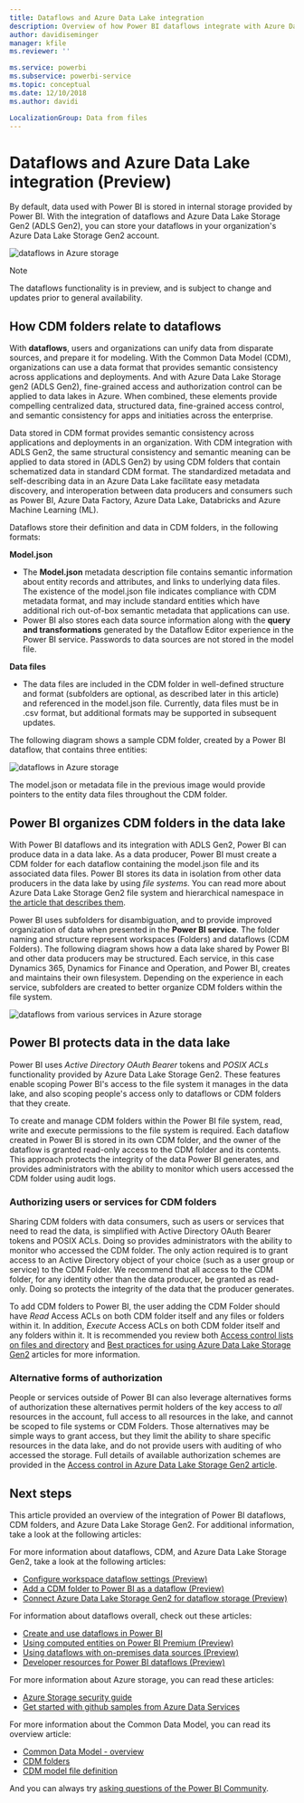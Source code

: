 ```yaml
---
title: Dataflows and Azure Data Lake integration
description: Overview of how Power BI dataflows integrate with Azure Data Lake Storage Gen2
author: davidiseminger
manager: kfile
ms.reviewer: ''

ms.service: powerbi
ms.subservice: powerbi-service
ms.topic: conceptual
ms.date: 12/10/2018
ms.author: davidi

LocalizationGroup: Data from files
---
```

# Dataflows and Azure Data Lake integration (Preview)

By default, data used with Power BI is stored in internal storage provided by Power BI. With the integration of dataflows and Azure Data Lake Storage Gen2 (ADLS Gen2), you can store your dataflows in your organization's Azure Data Lake Storage Gen2 account. 

![dataflows in Azure storage](media/service-dataflows-azure-data-lake-integration/dataflows-azure-integration_01.jpg)

> [!NOTE]
> The dataflows functionality is in preview, and is subject to change and updates prior to general availability.

## How CDM folders relate to dataflows

With **dataflows**, users and organizations can unify data from disparate sources, and prepare it for modeling. With the Common Data Model (CDM), organizations can use a data format that provides semantic consistency across applications and deployments. And with Azure Data Lake Storage gen2 (ADLS Gen2), fine-grained access and authorization control can be applied to data lakes in Azure. When combined, these elements provide compelling centralized data, structured data, fine-grained access control, and semantic consistency for apps and initiaties across the enterprise.

Data stored in CDM format provides semantic consistency across applications and deployments in an organization. With CDM integration with ADLS Gen2, the same structural consistency and semantic meaning can be applied to data stored in (ADLS Gen2) by using CDM folders that contain schematized data in standard CDM format. The standardized metadata and self-describing data in an Azure Data Lake facilitate easy metadata discovery, and interoperation between data producers and consumers such as Power BI, Azure Data Factory, Azure Data Lake, Databricks and Azure Machine Learning (ML). 

Dataflows store their definition and data in CDM folders, in the following formats:

**Model.json**
* The **Model.json** metadata description file contains semantic information about entity records and attributes, and links to underlying data files. The existence of the model.json file indicates compliance with CDM metadata format, and may include standard entities which have additional rich out-of-box semantic metadata that applications can use.
* Power BI also stores each data source information along with the **query and transformations** generated by the Dataflow Editor experience in the Power BI service. Passwords to data sources are not stored in the model file.

**Data files**
* The data files are included in the CDM folder in well-defined structure and format (subfolders are optional, as described later in this article) and referenced in the model.json file. Currently, data files must be in .csv format, but additional formats may be supported in subsequent updates. 

The following diagram shows a sample CDM folder, created by a Power BI dataflow, that contains three entities:

![dataflows in Azure storage](media/service-dataflows-azure-data-lake-integration/dataflows-azure-integration_01.jpg)

The model.json or metadata file in the previous image would provide pointers to the entity data files throughout the CDM folder.

## Power BI organizes CDM folders in the data lake

With Power BI dataflows and its integration with ADLS Gen2, Power BI can produce data in a data lake. As a data producer, Power BI must create a CDM folder for each dataflow containing the model.json file and its associated data files. Power BI stores its data in isolation from other data producers in the data lake by using *file systems*. You can read more about Azure Data Lake Storage Gen2 file system and hierarchical namespace in [the article that describes them](https://docs.microsoft.com/azure/storage/data-lake-storage/namespace).

Power BI uses subfolders for disambiguation, and to provide improved organization of data when presented in the **Power BI service**. The folder naming and structure represent workspaces (Folders) and dataflows (CDM Folders). The following diagram shows how a data lake shared by Power BI and other data producers may be structured. Each service, in this case Dynamics 365, Dynamics for Finance and Operation, and Power BI, creates and maintains their own filesystem. Depending on the experience in each service, subfolders are created to better organize CDM folders within the file system. 

![dataflows from various services in Azure storage](media/service-dataflows-azure-data-lake-integration/dataflows-azure-integration_02.jpg)

## Power BI protects data in the data lake

Power BI uses *Active Directory OAuth Bearer* tokens and *POSIX ACLs* functionality provided by Azure Data Lake Storage Gen2. These features enable scoping Power BI's access to the file system it manages in the data lake, and also scoping people's access only to dataflows or CDM folders that they create. 

To create and manage CDM folders within the Power BI file system, read, write and execute permissions to the file system is required. Each dataflow created in Power BI is stored in its own CDM folder, and the owner of the dataflow is granted read-only access to the CDM folder and its contents. This approach protects the integrity of the data Power BI generates, and provides administrators with the ability to monitor which users accessed the CDM folder using audit logs. 

### Authorizing users or services for CDM folders

Sharing CDM folders with data consumers, such as users or services that need to read the data, is simplified with Active Directory OAuth Bearer tokens and POSIX ACLs. Doing so provides administrators with the ability to monitor who accessed the CDM folder. The only action required is to grant access to an Active Directory object of your choice (such as a user group or service) to the CDM Folder. We recommend that all access to the CDM folder, for any identity other than the data producer, be granted as read-only. Doing so protects the integrity of the data that the producer generates.

To add CDM folders to Power BI, the user adding the CDM Folder should have *Read* Access ACLs on both CDM folder itself and any files or folders within it. In addition, *Execute* Access ACLs on both CDM folder itself and any folders within it. It is recommended you review both [Access control lists on files and directory](https://docs.microsoft.com/azure/storage/blobs/data-lake-storage-access-control#access-control-lists-on-files-and-directories) and [Best practices for using Azure Data Lake Storage Gen2](https://docs.microsoft.com/azure/storage/blobs/data-lake-storage-best-practices) articles for more information.


### Alternative forms of authorization

People or services outside of Power BI can also leverage alternatives forms of authorization these alternatives permit holders of the key access to *all* resources in the account, full access to all resources in the lake, and cannot be scoped to file systems or CDM Folders. Those alternatives may be simple ways to grant access, but they limit the ability to share specific resources in the data lake, and do not provide users with auditing of who accessed the storage. Full details of available authorization schemes are provided in the [Access control in Azure Data Lake Storage Gen2 article](https://docs.microsoft.com/azure/storage/blobs/data-lake-storage-access-control
).


## Next steps

This article provided an overview of the integration of Power BI dataflows, CDM folders, and Azure Data Lake Storage Gen2. For additional information, take a look at the following articles:

For more information about dataflows, CDM, and Azure Data Lake Storage Gen2, take a look at the following articles:

* [Configure workspace dataflow settings (Preview)](service-dataflows-configure-workspace-storage-settings.md)
* [Add a CDM folder to Power BI as a dataflow (Preview)](service-dataflows-add-cdm-folder.md)
* [Connect Azure Data Lake Storage Gen2 for dataflow storage (Preview)](service-dataflows-connect-azure-data-lake-storage-gen2.md)

For information about dataflows overall, check out these articles:

* [Create and use dataflows in Power BI](service-dataflows-create-use.md)
* [Using computed entities on Power BI Premium (Preview)](service-dataflows-computed-entities-premium.md)
* [Using dataflows with on-premises data sources (Preview)](service-dataflows-on-premises-gateways.md)
* [Developer resources for Power BI dataflows (Preview)](service-dataflows-developer-resources.md)

For more information about Azure storage, you can read these articles:
* [Azure Storage security guide](https://docs.microsoft.com/azure/storage/common/storage-security-guide)
* [Get started with github samples from Azure Data Services](https://aka.ms/cdmadstutorial)

For more information about the Common Data Model, you can read its overview article:
* [Common Data Model - overview ](https://docs.microsoft.com/powerapps/common-data-model/overview)
* [CDM folders](https://go.microsoft.com/fwlink/?linkid=2045304)
* [CDM model file definition](https://go.microsoft.com/fwlink/?linkid=2045521)

And you can always try [asking questions of the Power BI Community](http://community.powerbi.com/).
